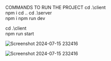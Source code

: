 COMMANDS TO RUN THE PROJECT 
 cd .\client\
 npm i
 cd ..
 cd .\server\
 npm i
 npm run dev


 cd .\client\
 npm run start


 
 ![Screenshot 2024-07-15 232416](https://github.com/user-attachments/assets/f2c9295b-863e-41f7-a7a5-0429d3290ea0)

 
![Screenshot 2024-07-15 232416](https://github.com/user-attachments/assets/74af5cd0-6fe3-4ede-9b61-b0ae22c836d1)
